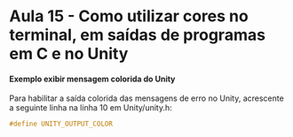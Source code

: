 # Aula 15 - Como utilizar cores no terminal, em saídas de programas em C e no Unity

#### Exemplo exibir mensagem colorida do Unity

Para habilitar a saída colorida das mensagens de erro no Unity, acrescente a
seguinte linha na linha 10 em Unity/unity.h:

```c
#define UNITY_OUTPUT_COLOR
```
